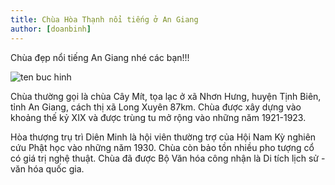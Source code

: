 ```yaml
---
title: Chùa Hòa Thạnh nổi tiếng ở An Giang
author: [doanbinh]
---
```


Chùa đẹp nổi tiếng An Giang nhé các bạn!!!

![ten buc hinh](https://mytourcdn.com/upload_images/Image/dunghuynh/ph%C3%BA%20qu%E1%BB%91c/426-Chua%20Hoa%20Thanh%202006.jpg "ten buc hinh")

Chùa thường gọi là chùa Cây Mít, tọa lạc ở xã Nhơn Hưng, huyện Tịnh Biên, tỉnh An Giang, cách thị xã Long Xuyên 87km. Chùa được xây dựng vào khoảng thế kỷ XIX và được trùng tu mở rộng vào những năm 1921-1923. 

Hòa thượng trụ trì Diên Minh là hội viên thường trợ của Hội Nam Kỳ nghiên cứu Phật học vào những năm 1930. Chùa còn bảo tồn nhiều pho tượng cổ có giá trị nghệ thuật. Chùa đã được Bộ Văn hóa công nhận là Di tích lịch sử - văn hóa quốc gia.